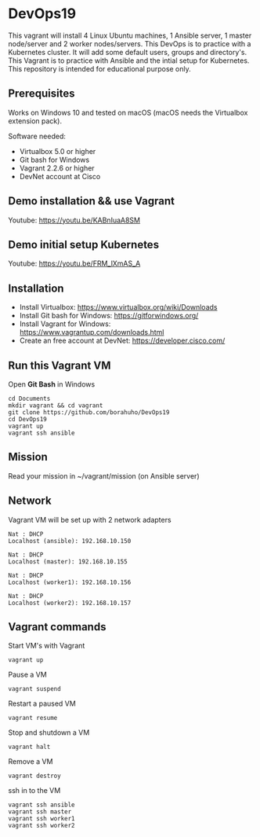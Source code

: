 # DevOps19

This vagrant will install 4 Linux Ubuntu machines, 1 Ansible server, 1 master node/server and 2 worker nodes/servers. This DevOps is to practice with a Kubernetes cluster.
It will add some default users, groups and directory's.
This Vagrant is to practice with Ansible and the intial setup for Kubernetes.
This repository is intended for educational purpose only.


## Prerequisites

Works on Windows 10 and tested on macOS (macOS needs the Virtualbox extension pack).

Software needed:
* Virtualbox 5.0 or higher
* Git bash for Windows
* Vagrant 2.2.6 or higher
* DevNet account at Cisco 


## Demo installation && use Vagrant

Youtube: https://youtu.be/KABnIuaA8SM


## Demo initial setup Kubernetes

Youtube: https://youtu.be/FRM_lXmAS_A


## Installation

* Install Virtualbox: https://www.virtualbox.org/wiki/Downloads
* Install Git bash for Windows: https://gitforwindows.org/
* Install Vagrant for Windows: https://www.vagrantup.com/downloads.html
* Create an free account at DevNet: https://developer.cisco.com/

## Run this Vagrant VM
Open **Git Bash** in Windows
```
cd Documents
mkdir vagrant && cd vagrant
git clone https://github.com/borahuho/DevOps19
cd DevOps19
vagrant up
vagrant ssh ansible
```
## Mission

Read your mission in ~/vagrant/mission (on Ansible server)

## Network
Vagrant VM will be set up with 2 network adapters
```
Nat : DHCP
Localhost (ansible): 192.168.10.150

Nat : DHCP
Localhost (master): 192.168.10.155

Nat : DHCP
Localhost (worker1): 192.168.10.156

Nat : DHCP
Localhost (worker2): 192.168.10.157
```
## Vagrant commands
Start VM's with Vagrant
```
vagrant up
```
Pause a VM
```
vagrant suspend
```
Restart a paused VM
```
vagrant resume
```
Stop and shutdown a VM
```
vagrant halt
```
Remove a VM
```
vagrant destroy
```
ssh in to the VM
```
vagrant ssh ansible
vagrant ssh master
vagrant ssh worker1
vagrant ssh worker2
```

